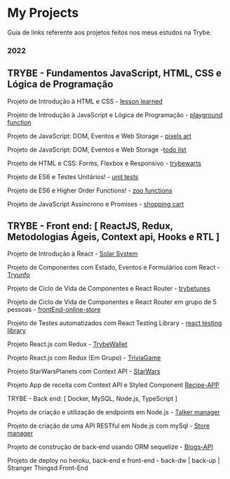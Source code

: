 # My Projects

Guia de links referente aos projetos feitos nos meus estudos na Trybe.

### 2022

## TRYBE - Fundamentos JavaScript, HTML, CSS e Lógica de Programação

Projeto de Introdução à HTML e CSS - [lesson learned](https://github.com/hsbicalho/Project-Lessons-learned)

Projeto de Introdução à JavaScript e Lógica de Programação - [playground function](https://github.com/hsbicalho/Playground-Functions)

Projeto de JavaScript: DOM, Eventos e Web Storage - [pixels art](https://github.com/hsbicalho/Pixel-Art)

Projeto de JavaScript: DOM, Eventos e Web Storage -[todo list](https://github.com/hsbicalho/To-do-List)

Projeto de HTML e CSS: Forms, Flexbox e Responsivo - [trybewarts](https://github.com/hsbicalho/Trybewarts)

Projeto de ES6 e Testes Unitários! - [unit tests](https://github.com/hsbicalho/js-unit-tests)

Projeto de ES6 e Higher Order Functions! - [zoo functions](https://github.com/hsbicalho/Zoo-Functions)

Projeto de JavaScript Assíncrono e Promises - [shopping cart](https://github.com/hsbicalho/Shopping-Cart)

## TRYBE - Front end: [ ReactJS, Redux, Metodologias Ágeis, Context api, Hooks e RTL ]

Projeto de Introdução à React - [Solar System](https://github.com/hsbicalho/Solar-System)

Projeto de Componentes com Estado, Eventos e Formulários com React - [Tryunfo](https://github.com/hsbicalho/Tryunfo)

Projeto de Ciclo de Vida de Componentes e React Router - [trybetunes](https://github.com/hsbicalho/Trybetunes)

Projeto de Ciclo de Vida de Componentes e React Router em grupo de 5 pessoas - [frontEnd-online-store](https://github.com/hsbicalho/Front-end-oline-store)  

Projeto de Testes automatizados com React Testing Library - [react testing library](https://github.com/hsbicalho/ReactTestingLibrary)

Projeto React.js com Redux - [TrybeWallet](https://github.com/hsbicalho/TrybeWallet)

Projeto React.js com Redux (Em Grupo) - [TriviaGame](https://github.com/hsbicalho/TriviaGame)

Projeto StarWarsPlanets com Context API - [StarWars](https://github.com/hsbicalho/StarWars)

Projeto App de receita com Context API e Styled Component [Recipe-APP](https://github.com/hsbicalho/Recipe-App)

TRYBE - Back end: [ Docker, MySQL, Node.js, TypeScript ]

Projeto de criação e utilização de endpoints em Node.js - [Talker manager](https://github.com/hsbicalho/Talker-Manager)

Projeto de criação de uma API RESTful em Node.js com mySql - [Store manager](https://github.com/hsbicalho/Store-Manager)

Projeto de construção de back-end usando ORM sequelize - [Blogs-API](https://github.com/hsbicalho/Blogs-API)

Projeto de deploy no heroku, back-end e front-end - back-dw | back-up | Stranger Thingsd Front-End
